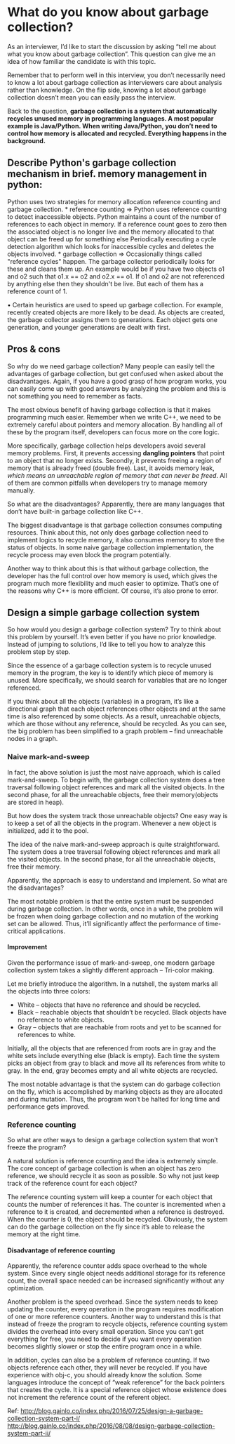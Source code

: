 # What do you know about garbage collection?
As an interviewer, I’d like to start the discussion by asking “tell me about what you know about garbage collection”. This question can give me an idea of how familiar the candidate is with this topic.

Remember that to perform well in this interview, you don’t necessarily need to know a lot about garbage collection as interviewers care about analysis rather than knowledge. On the flip side, knowing a lot about garbage collection doesn’t mean you can easily pass the interview.

Back to the question, **garbage collection is a system that automatically recycles unused memory in programming languages. A most popular example is Java/Python. When writing Java/Python, you don’t need to control how memory is allocated and recycled. Everything happens in the background.**

## Describe Python's garbage collection mechanism in brief. memory management in python:
Python uses two strategies for memory allocation reference counting and garbage collection.
        * reference counting => Python uses reference counting to detect inaccessible objects. Python maintains a count of the number of references to each object in memory. If a reference count goes to zero
                                then the associated object is no longer live and the memory allocated to that object can be freed up for something else
                                Periodically executing a cycle detection algorithm which looks for inaccessible cycles and deletes the objects involved.
        * garbage collection => Occasionally things called "reference cycles" happen. The garbage collector periodically looks for these and cleans them up. An example would be if you have
                                two objects o1 and o2 such that o1.x == o2 and o2.x == o1. If o1 and o2 are not referenced by anything else then they shouldn't be live. But each of them has a reference count of 1.

•       Certain heuristics are used to speed up garbage collection. For example, recently created objects are more likely to be dead. As objects are created, the garbage collector assigns them to generations.
        Each object gets one generation, and younger generations are dealt with first.

## Pros & cons
So why do we need garbage collection? Many people can easily tell the advantages of garbage collection, but get confused when asked about the disadvantages. Again, if you have a good grasp of how program works, you can easily come up with good answers by analyzing the problem and this is not something you need to remember as facts.

The most obvious benefit of having garbage collection is that it makes programming much easier. Remember when we write C++, we need to be extremely careful about pointers and memory allocation. By handling all of these by the program itself, developers can focus more on the core logic.

More specifically, garbage collection helps developers avoid several memory problems. First, it prevents accessing **dangling pointers** that point to an object that no longer exists. Secondly, it prevents freeing a region of memory that is already freed (double free). Last, it avoids memory leak, *which means an unreachable region of memory that can never be freed*. All of them are common pitfalls when developers try to manage memory manually.

So what are the disadvantages? Apparently, there are many languages that don’t have built-in garbage collection like C++.

The biggest disadvantage is that garbage collection consumes computing resources. Think about this, not only does garbage collection need to implement logics to recycle memory, it also consumes memory to store the status of objects. In some naive garbage collection implementation, the recycle process may even block the program potentially.

Another way to think about this is that without garbage collection, the developer has the full control over how memory is used, which gives the program much more flexibility and much easier to optimize. That’s one of the reasons why C++ is more efficient. Of course, it’s also prone to error.


## Design a simple garbage collection system
So how would you design a garbage collection system? Try to think about this problem by yourself. It’s even better if you have no prior knowledge. Instead of jumping to solutions, I’d like to tell you how to analyze this problem step by step.

Since the essence of a garbage collection system is to recycle unused memory in the program, the key is to identify which piece of memory is unused. More specifically, we should search for variables that are no longer referenced.

If you think about all the objects (variables) in a program, it’s like a directional graph that each object references other objects and at the same time is also referenced by some objects. As a result, unreachable objects, which are those without any reference, should be recycled. As you can see, the big problem has been simplified to a graph problem – find unreachable nodes in a graph.


### Naive mark-and-sweep
In fact, the above solution is just the most naive approach, which is called mark-and-sweep. To begin with, the garbage collection system does a tree traversal following object references and mark all the visited objects. In the second phase, for all the unreachable objects, free their memory(objects are stored in heap).

But how does the system track those unreachable objects? One easy way is to keep a set of all the objects in the program. Whenever a new object is initialized, add it to the pool.

The idea of the naive mark-and-sweep approach is quite straightforward. The system does a tree traversal following object references and mark all the visited objects. In the second phase, for all the unreachable objects, free their memory.

Apparently, the approach is easy to understand and implement. So what are the disadvantages?

The most notable problem is that the entire system must be suspended during garbage collection. In other words, once in a while, the problem will be frozen when doing garbage collection and no mutation of the working set can be allowed. Thus, it’ll significantly affect the performance of time-critical applications.

#### Improvement
Given the performance issue of mark-and-sweep, one modern garbage collection system takes a slightly different approach – Tri-color making.

Let me briefly introduce the algorithm. In a nutshell, the system marks all the objects into three colors:

* White – objects that have no reference and should be recycled.
* Black – reachable objects that shouldn’t be recycled. Black objects have no reference to white objects.
* Gray – objects that are reachable from roots and yet to be scanned for references to white.

Initially, all the objects that are referenced from roots are in gray and the white sets include everything else (black is empty). Each time the system picks an object from gray to black and move all its references from white to gray. In the end, gray becomes empty and all white objects are recycled.

The most notable advantage is that the system can do garbage collection on the fly, which is accomplished by marking objects as they are allocated and during mutation. Thus, the program won’t be halted for long time and performance gets improved.


### Reference counting
So what are other ways to design a garbage collection system that won’t freeze the program?

A natural solution is reference counting and the idea is extremely simple. The core concept of garbage collection is when an object has zero reference, we should recycle it as soon as possible. So why not just keep track of the reference count for each object?

The reference counting system will keep a counter for each object that counts the number of references it has. The counter is incremented when a reference to it is created, and decremented when a reference is destroyed. When the counter is 0, the object should be recycled. Obviously, the system can do the garbage collection on the fly since it’s able to release the memory at the right time.


#### Disadvantage of reference counting
Apparently, the reference counter adds space overhead to the whole system. Since every single object needs additional storage for its reference count, the overall space needed can be increased significantly without any optimization.

Another problem is the speed overhead. Since the system needs to keep updating the counter, every operation in the program requires modification of one or more reference counters. Another way to understand this is that instead of freeze the program to recycle objects, reference counting system divides the overhead into every small operation. Since you can’t get everything for free, you need to decide if you want every operation becomes slightly slower or stop the entire program once in a while.

In addition, cycles can also be a problem of reference counting. If two objects reference each other, they will never be recycled. If you have experience with obj-c, you should already know the solution. Some languages introduce the concept of “weak reference” for the back pointers that creates the cycle. It is a special reference object whose existence does not increment the reference count of the referent object.


Ref: 
http://blog.gainlo.co/index.php/2016/07/25/design-a-garbage-collection-system-part-i/
http://blog.gainlo.co/index.php/2016/08/08/design-garbage-collection-system-part-ii/

